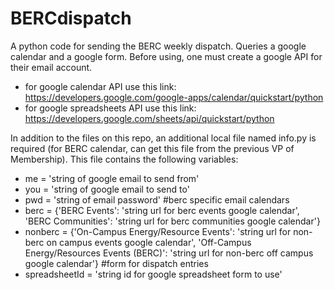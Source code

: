 # BERCdispatch
A python code for sending the BERC weekly dispatch. Queries a google calendar and a google form.
Before using, one must create a google API for their email account.
- for google calendar API use this link: https://developers.google.com/google-apps/calendar/quickstart/python
- for google spreadsheets API use this link: https://developers.google.com/sheets/api/quickstart/python 

In addition to the files on this repo, an additional local file named info.py is required (for BERC calendar, can get this file from the previous VP of Membership). 
This file contains the following variables:
- me = 'string of google email to send from'
- you = 'string of google email to send to'
- pwd = 'string of email password'
#berc specific email calendars
- berc = {'BERC Events':  'string url for berc events google calendar',
         'BERC Communities': 'string url for berc communities google calendar'}
- nonberc = {'On-Campus Energy/Resource Events': 'string url for non-berc on campus events google calendar',
         'Off-Campus Energy/Resources Events (BERC)': 'string url for non-berc off campus google calendar'}
#form for dispatch entries
- spreadsheetId = 'string id for google spreadsheet form to use'
